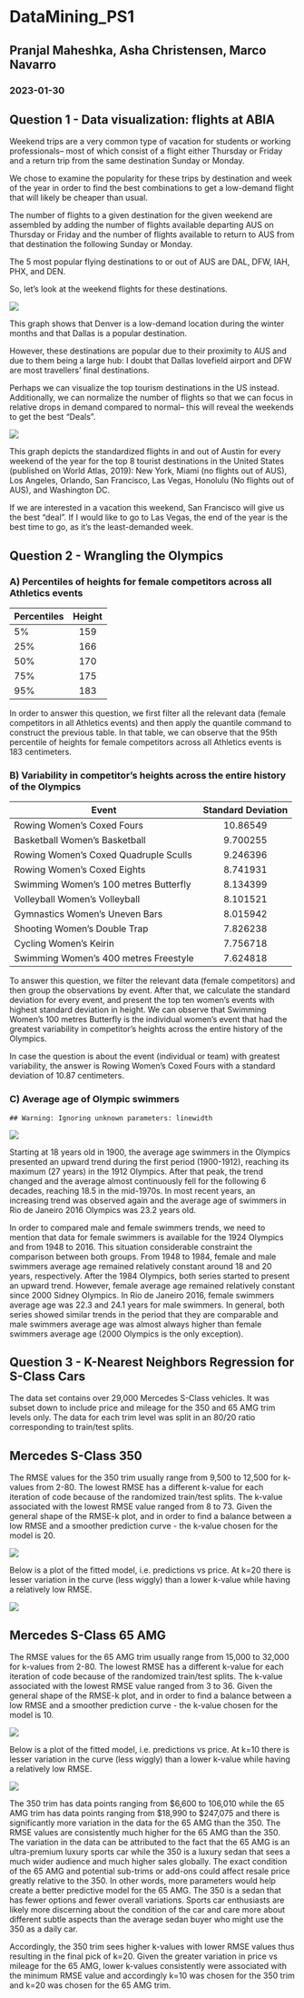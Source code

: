 # DataMining\_PS1

## Pranjal Maheshka, Asha Christensen, Marco Navarro

### 2023-01-30

## Question 1 - Data visualization: flights at ABIA

Weekend trips are a very common type of vacation for students or working
professionals– most of which consist of a flight either Thursday or
Friday and a return trip from the same destination Sunday or Monday.

We chose to examine the popularity for these trips by destination and
week of the year in order to find the best combinations to get a
low-demand flight that will likely be cheaper than usual.

The number of flights to a given destination for the given weekend are
assembled by adding the number of flights available departing AUS on
Thursday or Friday and the number of flights available to return to AUS
from that destination the following Sunday or Monday.

The 5 most popular flying destinations to or out of AUS are DAL, DFW,
IAH, PHX, and DEN.

So, let’s look at the weekend flights for these destinations.

![](PS1_files/figure-markdown_strict/unnamed-chunk-6-1.png)

This graph shows that Denver is a low-demand location during the winter
months and that Dallas is a popular destination.

However, these destinations are popular due to their proximity to AUS
and due to them being a large hub: I doubt that Dallas lovefield airport
and DFW are most travellers’ final destinations.

Perhaps we can visualize the top tourism destinations in the US instead.
Additionally, we can normalize the number of flights so that we can
focus in relative drops in demand compared to normal– this will reveal
the weekends to get the best “Deals”.

![](PS1_files/figure-markdown_strict/unnamed-chunk-7-1.png)

This graph depicts the standardized flights in and out of Austin for
every weekend of the year for the top 8 tourist destinations in the
United States (published on World Atlas, 2019): New York, Miami (no
flights out of AUS), Los Angeles, Orlando, San Francisco, Las Vegas,
Honolulu (No flights out of AUS), and Washington DC.

If we are interested in a vacation this weekend, San Francisco will give
us the best “deal”. If I would like to go to Las Vegas, the end of the
year is the best time to go, as it’s the least-demanded week.

## Question 2 - Wrangling the Olympics

### A) Percentiles of heights for female competitors across all Athletics events

<table>
<thead>
<tr class="header">
<th>Percentiles</th>
<th style="text-align: center;">Height</th>
</tr>
</thead>
<tbody>
<tr class="odd">
<td>5%</td>
<td style="text-align: center;">159</td>
</tr>
<tr class="even">
<td>25%</td>
<td style="text-align: center;">166</td>
</tr>
<tr class="odd">
<td>50%</td>
<td style="text-align: center;">170</td>
</tr>
<tr class="even">
<td>75%</td>
<td style="text-align: center;">175</td>
</tr>
<tr class="odd">
<td>95%</td>
<td style="text-align: center;">183</td>
</tr>
</tbody>
</table>

In order to answer this question, we first filter all the relevant data
(female competitors in all Athletics events) and then apply the quantile
command to construct the previous table. In that table, we can observe
that the 95th percentile of heights for female competitors across all
Athletics events is 183 centimeters.

### B) Variability in competitor’s heights across the entire history of the Olympics

<table>
<thead>
<tr class="header">
<th>Event</th>
<th style="text-align: center;">Standard Deviation</th>
</tr>
</thead>
<tbody>
<tr class="odd">
<td>Rowing Women’s Coxed Fours</td>
<td style="text-align: center;">10.86549</td>
</tr>
<tr class="even">
<td>Basketball Women’s Basketball</td>
<td style="text-align: center;">9.700255</td>
</tr>
<tr class="odd">
<td>Rowing Women’s Coxed Quadruple Sculls</td>
<td style="text-align: center;">9.246396</td>
</tr>
<tr class="even">
<td>Rowing Women’s Coxed Eights</td>
<td style="text-align: center;">8.741931</td>
</tr>
<tr class="odd">
<td>Swimming Women’s 100 metres Butterfly</td>
<td style="text-align: center;">8.134399</td>
</tr>
<tr class="even">
<td>Volleyball Women’s Volleyball</td>
<td style="text-align: center;">8.101521</td>
</tr>
<tr class="odd">
<td>Gymnastics Women’s Uneven Bars</td>
<td style="text-align: center;">8.015942</td>
</tr>
<tr class="even">
<td>Shooting Women’s Double Trap</td>
<td style="text-align: center;">7.826238</td>
</tr>
<tr class="odd">
<td>Cycling Women’s Keirin</td>
<td style="text-align: center;">7.756718</td>
</tr>
<tr class="even">
<td>Swimming Women’s 400 metres Freestyle</td>
<td style="text-align: center;">7.624818</td>
</tr>
</tbody>
</table>

To answer this question, we filter the relevant data (female
competitors) and then group the observations by event. After that, we
calculate the standard deviation for every event, and present the top
ten women’s events with highest standard deviation in height. We can
observe that Swimming Women’s 100 metres Butterfly is the individual
women’s event that had the greatest variability in competitor’s heights
across the entire history of the Olympics.

In case the question is about the event (individual or team) with
greatest variability, the answer is Rowing Women’s Coxed Fours with a
standard deviation of 10.87 centimeters.

### C) Average age of Olympic swimmers

    ## Warning: Ignoring unknown parameters: linewidth

![](PS1_files/figure-markdown_strict/C2-1.png)

Starting at 18 years old in 1900, the average age swimmers in the
Olympics presented an upward trend during the first period (1900-1912),
reaching its maximum (27 years) in the 1912 Olympics. After that peak,
the trend changed and the average almost continuously fell for the
following 6 decades, reaching 18.5 in the mid-1970s. In most recent
years, an increasing trend was observed again and the average age of
swimmers in Rio de Janeiro 2016 Olympics was 23.2 years old.

In order to compared male and female swimmers trends, we need to mention
that data for female swimmers is available for the 1924 Olympics and
from 1948 to 2016. This situation considerable constraint the comparison
between both groups. From 1948 to 1984, female and male swimmers average
age remained relatively constant around 18 and 20 years, respectively.
After the 1984 Olympics, both series started to present an upward trend.
However, female average age remained relatively constant since 2000
Sidney Olympics. In Rio de Janeiro 2016, female swimmers average age was
22.3 and 24.1 years for male swimmers. In general, both series showed
similar trends in the period that they are comparable and male swimmers
average age was almost always higher than female swimmers average age
(2000 Olympics is the only exception).

## Question 3 - K-Nearest Neighbors Regression for S-Class Cars

The data set contains over 29,000 Mercedes S-Class vehicles. It was
subset down to include price and mileage for the 350 and 65 AMG trim
levels only. The data for each trim level was split in an 80/20 ratio
corresponding to train/test splits.

## Mercedes S-Class 350

The RMSE values for the 350 trim usually range from 9,500 to 12,500 for
k-values from 2-80. The lowest RMSE has a different k-value for each
iteration of code because of the randomized train/test splits. The
k-value associated with the lowest RMSE value ranged from 8 to 73. Given
the general shape of the RMSE-k plot, and in order to find a balance
between a low RMSE and a smoother prediction curve - the k-value chosen
for the model is 20.

![](PS1_files/figure-markdown_strict/trim350_plot1-1.png)

Below is a plot of the fitted model, i.e. predictions vs price. At k=20
there is lesser variation in the curve (less wiggly) than a lower
k-value while having a relatively low RMSE.

![](PS1_files/figure-markdown_strict/trim350_plot2-1.png)

## Mercedes S-Class 65 AMG

The RMSE values for the 65 AMG trim usually range from 15,000 to 32,000
for k-values from 2-80. The lowest RMSE has a different k-value for each
iteration of code because of the randomized train/test splits. The
k-value associated with the lowest RMSE value ranged from 3 to 36. Given
the general shape of the RMSE-k plot, and in order to find a balance
between a low RMSE and a smoother prediction curve - the k-value chosen
for the model is 10.

![](PS1_files/figure-markdown_strict/trim65amg_plot1-1.png)

Below is a plot of the fitted model, i.e. predictions vs price. At k=10
there is lesser variation in the curve (less wiggly) than a lower
k-value while having a relatively low RMSE.

![](PS1_files/figure-markdown_strict/trim65amg_plot2-1.png)

The 350 trim has data points ranging from $6,600 to 106,010 while the 65
AMG trim has data points ranging from $18,990 to $247,075 and there is
significantly more variation in the data for the 65 AMG than the 350.
The RMSE values are consistently much higher for the 65 AMG than the
350. The variation in the data can be attributed to the fact that the 65
AMG is an ultra-premium luxury sports car while the 350 is a luxury
sedan that sees a much wider audience and much higher sales globally.
The exact condition of the 65 AMG and potential sub-trims or add-ons
could affect resale price greatly relative to the 350. In other words,
more parameters would help create a better predictive model for the 65
AMG. The 350 is a sedan that has fewer options and fewer overall
variations. Sports car enthusiasts are likely more discerning about the
condition of the car and care more about different subtle aspects than
the average sedan buyer who might use the 350 as a daily car.

Accordingly, the 350 trim sees higher k-values with lower RMSE values
thus resulting in the final pick of k=20. Given the greater variation in
price vs mileage for the 65 AMG, lower k-values consistently were
associated with the minimum RMSE value and accordingly k=10 was chosen
for the 350 trim and k=20 was chosen for the 65 AMG trim.
